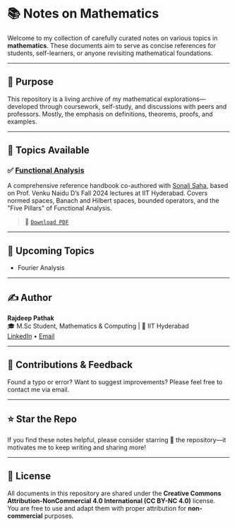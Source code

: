 # 📚 Notes on Mathematics

Welcome to my collection of carefully curated notes on various topics in **mathematics**. These documents aim to serve as concise references for students, self-learners, or anyone revisiting mathematical foundations.

---

## 🧠 Purpose

This repository is a living archive of my mathematical explorations—developed through coursework, self-study, and discussions with peers and professors. Mostly, the emphasis on definitions, theorems, proofs, and examples.

---

## 📁 Topics Available

### ✅ [Functional Analysis](./Decoding_Functional_Analysis.pdf)  
A comprehensive reference handbook co-authored with [Sonali Saha](https://www.linkedin.com/in/sonali-saha-6aaa84209/), based on Prof. Venku Naidu D’s Fall 2024 lectures at IIT Hyderabad. Covers normed spaces, Banach and Hilbert spaces, bounded operators, and the "Five Pillars" of Functional Analysis.

> 📄 [`Download PDF`](./Decoding_Functional_Analysis.pdf)

---

## 🚧 Upcoming Topics

- Fourier Analysis

---

## ✍️ Author

**Rajdeep Pathak**  
🎓 M.Sc Student, Mathematics & Computing | 📍 IIT Hyderabad  
[LinkedIn](https://www.linkedin.com/in/rajdeep-pathak) • [Email](mailto:pathakrajdeep91@gmail.com)

---

## 🤝 Contributions & Feedback

Found a typo or error? Want to suggest improvements? Please feel free to contact me via email.

---

## ⭐ Star the Repo

If you find these notes helpful, please consider starring 🌟 the repository—it motivates me to keep writing and sharing more!

---

## 📜 License

All documents in this repository are shared under the **Creative Commons Attribution-NonCommercial 4.0 International (CC BY-NC 4.0)** license.  
You are free to use and adapt them with proper attribution for **non-commercial** purposes.

